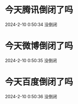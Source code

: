 # 今天腾讯倒闭了吗

2024-2-10 0:50:34 没倒闭

# 今天微博倒闭了吗

2024-2-10 0:50:35 没倒闭

# 今天百度倒闭了吗

2024-2-10 0:50:36 没倒闭

